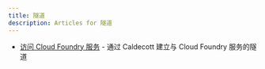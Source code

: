 ```yaml
---
title: 隧道
description: Articles for 隧道
---
```


* [访问 Cloud Foundry 服务](/tools/vmc/caldecott.html) - 通过 Caldecott 建立与 Cloud Foundry 服务的隧道

